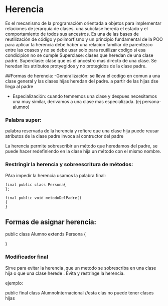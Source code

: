 # Herencia
Es el mecanismo de la programacióm orientada a objetos para implementar relaciones de jerarquia de clases.
una subclase hereda el estado y el comportamiento de todos sus ancestros. Es una de las bases de reutilización de código y polimorfismo y un principio fundamental de la POO
para aplicar la herencia debe haber una relacion familiar de parentezco entre las coases y no se debe usar solo para reutilizar codigo si esa condicipion no se cumple
Superclase: clases que heredan de una clase padre.
Superclase: clase que es el ancestro mas directo de una clase.
Se heredan los atributos protyegidos y no protegidos de la clase padre.

##Formas de herencia:
-Generalización: se lleva el codigo en comun a una clase general y las clases hijas heredan del padre. a partir de las hijas dse llega al padre
- Especialización: cuando temnemos una clase y despues necesitamos una muy similar, derivamos a una clase mas especializada. (ej persona-alumno)


### Palabra super:
palabra reservada de la herencia y refiere que una clase hija puede reusar atributos de la clase padre invoca al contructor del padre 




La herencia permite sobrescribir un método que heredamos del padre, se puede hacer redefiniendo en la clase hija un método con el mismo nombre.

### Restringir la herencia y sobreescritura de métodos:
PAra impedir la herencia usamos la palabra final:
```
final public class Persona{
};

final public void metodoDelPadre()
{
}
```

## Formas de asignar herencia:
public class Alumno extends Persona {

}

### Modificador final
Sirve para evitar la herencia ,que un metodo se sobrescriba en una clase hija  o que una clase herede . Evita y restringe la herencia.

ejemplo: 

public  final class AlumnoInternacional  //esta clas no puede tener clases hijas


